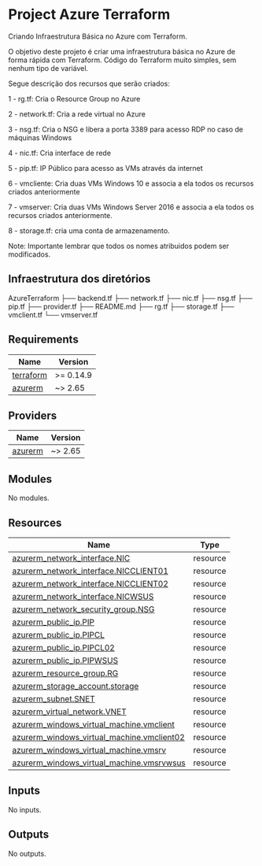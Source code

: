 # Project Azure Terraform

Criando Infraestrutura Básica no Azure com Terraform. 

O objetivo deste projeto é criar uma infraestrutura básica no Azure de forma rápida com Terraform. Código do Terraform muito simples, sem nenhum tipo de variável.

Segue descrição dos recursos que serão criados:

1 - rg.tf: Cria o Resource Group no Azure

2 - network.tf: Cria a rede virtual no Azure

3 - nsg.tf: Cria o NSG e libera a porta 3389 para acesso RDP no caso de máquinas Windows

4 - nic.tf: Cria interface de rede

5 - pip.tf: IP Público para acesso as VMs através da internet

6 - vmcliente: Cria duas VMs Windows 10 e associa a ela todos os recursos criados anteriormente

7 - vmserver: Cria duas VMs Windows Server 2016 e associa a ela todos os recursos criados anteriormente.

8 - storage.tf: cria uma conta de armazenamento.

Note: Importante lembrar que todos os nomes atribuidos podem ser modificados.

 ## Infraestrutura dos diretórios

  AzureTerraform
    ├── backend.tf
    ├── network.tf
    ├── nic.tf
    ├── nsg.tf
    ├── pip.tf
    ├── provider.tf
    ├── README.md
    ├── rg.tf
    ├── storage.tf
    ├── vmclient.tf
    └── vmserver.tf


<!-- BEGIN_TF_DOCS -->
## Requirements

| Name | Version |
|------|---------|
| <a name="requirement_terraform"></a> [terraform](#requirement\_terraform) | >= 0.14.9 |
| <a name="requirement_azurerm"></a> [azurerm](#requirement\_azurerm) | ~> 2.65 |

## Providers

| Name | Version |
|------|---------|
| <a name="provider_azurerm"></a> [azurerm](#provider\_azurerm) | ~> 2.65 |

## Modules

No modules.

## Resources

| Name | Type |
|------|------|
| [azurerm_network_interface.NIC](https://registry.terraform.io/providers/hashicorp/azurerm/latest/docs/resources/network_interface) | resource |
| [azurerm_network_interface.NICCLIENT01](https://registry.terraform.io/providers/hashicorp/azurerm/latest/docs/resources/network_interface) | resource |
| [azurerm_network_interface.NICCLIENT02](https://registry.terraform.io/providers/hashicorp/azurerm/latest/docs/resources/network_interface) | resource |
| [azurerm_network_interface.NICWSUS](https://registry.terraform.io/providers/hashicorp/azurerm/latest/docs/resources/network_interface) | resource |
| [azurerm_network_security_group.NSG](https://registry.terraform.io/providers/hashicorp/azurerm/latest/docs/resources/network_security_group) | resource |
| [azurerm_public_ip.PIP](https://registry.terraform.io/providers/hashicorp/azurerm/latest/docs/resources/public_ip) | resource |
| [azurerm_public_ip.PIPCL](https://registry.terraform.io/providers/hashicorp/azurerm/latest/docs/resources/public_ip) | resource |
| [azurerm_public_ip.PIPCL02](https://registry.terraform.io/providers/hashicorp/azurerm/latest/docs/resources/public_ip) | resource |
| [azurerm_public_ip.PIPWSUS](https://registry.terraform.io/providers/hashicorp/azurerm/latest/docs/resources/public_ip) | resource |
| [azurerm_resource_group.RG](https://registry.terraform.io/providers/hashicorp/azurerm/latest/docs/resources/resource_group) | resource |
| [azurerm_storage_account.storage](https://registry.terraform.io/providers/hashicorp/azurerm/latest/docs/resources/storage_account) | resource |
| [azurerm_subnet.SNET](https://registry.terraform.io/providers/hashicorp/azurerm/latest/docs/resources/subnet) | resource |
| [azurerm_virtual_network.VNET](https://registry.terraform.io/providers/hashicorp/azurerm/latest/docs/resources/virtual_network) | resource |
| [azurerm_windows_virtual_machine.vmclient](https://registry.terraform.io/providers/hashicorp/azurerm/latest/docs/resources/windows_virtual_machine) | resource |
| [azurerm_windows_virtual_machine.vmclient02](https://registry.terraform.io/providers/hashicorp/azurerm/latest/docs/resources/windows_virtual_machine) | resource |
| [azurerm_windows_virtual_machine.vmsrv](https://registry.terraform.io/providers/hashicorp/azurerm/latest/docs/resources/windows_virtual_machine) | resource |
| [azurerm_windows_virtual_machine.vmsrvwsus](https://registry.terraform.io/providers/hashicorp/azurerm/latest/docs/resources/windows_virtual_machine) | resource |

## Inputs

No inputs.

## Outputs

No outputs.
<!-- END_TF_DOCS -->